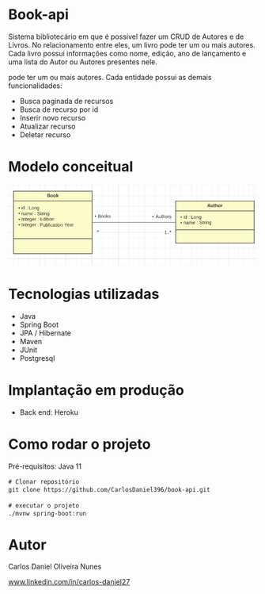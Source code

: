 # Book-api

Sistema bibliotecário em que é possível fazer um CRUD de Autores e de Livros. No relacionamento entre eles, um livro pode ter um ou mais autores. Cada livro possui informações como nome, edição, ano de lançamento e uma lista do Autor ou Autores presentes nele.

pode ter um ou mais autores. Cada entidade possui as demais funcionalidades:
* Busca paginada de recursos
* Busca de recurso por id
* Inserir novo recurso
* Atualizar recurso
* Deletar recurso

# Modelo conceitual

<div align="center">
<img src="https://github.com/CarlosDaniel396/book-api/blob/main/assets/library-uml.png"/>
</div>

# Tecnologias utilizadas
* Java
* Spring Boot
* JPA / Hibernate
* Maven
* JUnit
* Postgresql

# Implantação em produção
* Back end: Heroku

# Como rodar o projeto

Pré-requisitos: Java 11
```
# Clonar repositório
git clone https://github.com/CarlosDaniel396/book-api.git

# executar o projeto
./mvnw spring-boot:run

```
# Autor
Carlos Daniel Oliveira Nunes

www.linkedin.com/in/carlos-daniel27

